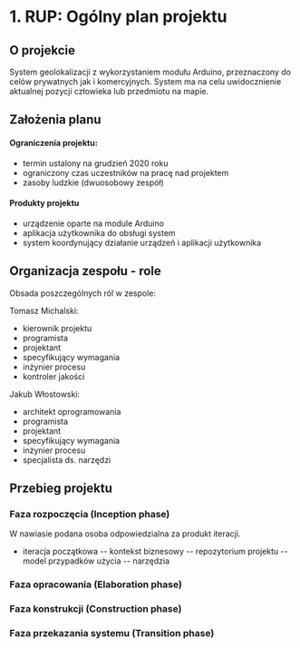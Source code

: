 # 1. RUP: Ogólny plan projektu

## O projekcie

System geolokalizacji z wykorzystaniem modułu Arduino, przeznaczony do celów prywatnych jak i komercyjnych. System ma na celu uwidocznienie aktualnej pozycji człowieka lub przedmiotu na mapie.

## Założenia planu

#### Ograniczenia projektu: 
- termin ustalony na grudzień 2020 roku
- ograniczony czas uczestników na pracę nad projektem
- zasoby ludzkie (dwuosobowy zespół)
#### Produkty projektu
- urządzenie oparte na module Arduino
- aplikacja użytkownika do obsługi system
- system koordynujący działanie urządzeń i aplikacji użytkownika

## Organizacja zespołu - role

Obsada poszczególnych ról w zespole:

Tomasz Michalski:
- kierownik projektu
- programista
- projektant
- specyfikujący wymagania
- inżynier procesu
- kontroler jakości

Jakub Włostowski:
- architekt oprogramowania
- programista
- projektant
- specyfikujący wymagania
- inżynier procesu
- specjalista ds. narzędzi 

## Przebieg projektu

### Faza rozpoczęcia (Inception phase)
W nawiasie podana osoba odpowiedzialna za produkt iteracji.

- iteracja początkowa
 -- kontekst biznesowy
 -- repozytorium projektu
 -- model przypadków użycia
 -- narzędzia


### Faza opracowania (Elaboration phase)

### Faza konstrukcji (Construction phase)

### Faza przekazania systemu (Transition phase)
<!--stackedit_data:
eyJoaXN0b3J5IjpbLTUzNzcxNDg5MCwzNjY3MDIxMiwtMjUxNT
QwODkxLC0zMjgxNTE0MzcsMzc5ODg3NTAxLC0xNTQ3OTk0ODk5
LDY3MjA0NzkxXX0=
-->